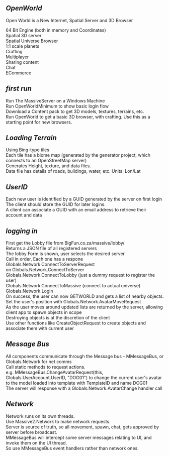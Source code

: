 ## *OpenWorld*
Open World is a New Internet, Spatial Server and 3D Browser  

64 Bit Engine (both in memory and Coordinates)  
Spatial 3D server  
Spatial Universe Browser  
1:1 scale planets  
Crafting  
Multiplayer  
Sharing content  
Chat  
ECommerce  

## *first run*
Run The MassiveServer on a Windows Machine  
Run OpenWorldMinimum to show basic login flow  
Download a Content pack to get 3D models, textures, terrains, etc.  
Run OpenWorld to get a basic 3D browser, with crafting. Use this as a starting point for new browsers.  


## *Loading Terrain*
Using Bing-type tiles  
Each tile has a biome map (generated by the generator project, which connects to an OpenStreetMap server)  
Generates Height, texture, and data files.  
Data file has details of roads, buildings, water, etc. Units: Lon/Lat  
  
## *UserID*
Each new user is identified by a GUID generated by the server on first login  
The client should store the GUID for later logins.  
A client can associate a GUID with an email address to retrieve their account and data  

## *logging in*
First get the Lobby file from BigFun.co.za/massive/lobby/  
Returns a JSON file of all registered servers  
The lobby Form is shown, user selects the desired server  
Call in order, Each one has a respone  
Globals.Network.ConnectToServerRequest  
on Globals.Network.ConnectToServer  
	Globals.Network.ConnectToLobby (just a dummy request to register the user)  
		Globals.Network.ConnectToMassive (connect to actual universe)  
			Globals.Network.Login  
On success, the user can now GETWORLD and gets a list of nearby objects.  
Set the user's position with Globals.Network.AvatarMoveRequest  
As the user moves around updated lists are returned by the server, allowing client app to spawn objects in scope  
Destroying objects is at the discretion of the client  
Use other functions like CreateObjectRequest to create objects and associate them with current user  

## *Message Bus*
All components communicate through the Message bus - MMessageBus, or Globals.Network for net comms  
Call static methods to request actions.  
e.g. MMessageBus.ChangeAvatarRequest(this, Globals.UserAccount.UserID, "DOG01") to change the current user's avatar  
to the model loaded into template with TemplateID and name DOG01  
The server will response with a Globals.Network.AvatarChange handler call  
  
## *Network*
Network runs on its own threads.  
Use Massive2.Network to make network requests.  
Server is source of truth, so all movement, spawn, chat, gets approved by server before broadcast.  
MMessageBus will intercept some server messages relating to UI, and invoke them on the UI thread.  
So use MMessageBus event handlers rather than network ones.  
